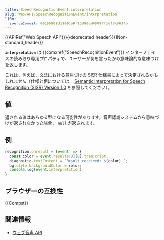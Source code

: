 ```yaml
---
title: SpeechRecognitionEvent.interpretation
slug: Web/API/SpeechRecognitionEvent/interpretation
l10n:
  sourceCommit: 06105598d11001e9f12d80ad05087f1df3c0634b
---
```


{{APIRef("Web Speech API")}}{{deprecated_header}}{{Non-standard_header}}

**`interpretation`** は {{domxref("SpeechRecognitionEvent")}} インターフェイスの読み取り専用プロパティで、ユーザーが何を言ったかの意味論的な意味づけを返します。

これは、例えば、文法における意味づけの SISR 仕様書によって決定されるかも しれません（仕様と例については、 [Semantic Interpretation for Speech Recognition (SISR) Version 1.0](https://www.w3.org/TR/semantic-interpretation/) を参照してください）。

## 値

返される値はあらゆる型になる可能性があります。音声認識システムから意味づけが返されなかった場合、 `null` が返されます。

## 例

```js
recognition.onresult = (event) => {
  const color = event.results[0][0].transcript;
  diagnostic.textContent = `Result received: ${color}.`;
  bg.style.backgroundColor = color;
  console.log(event.interpretation);
}
```

## ブラウザーの互換性

{{Compat}}

## 関連情報

- [ウェブ音声 API](/ja/docs/Web/API/Web_Speech_API)

